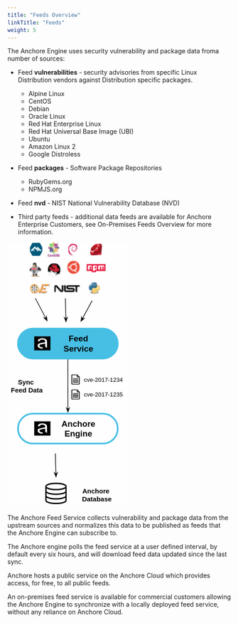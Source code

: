 ```yaml
---
title: "Feeds Overview"
linkTitle: "Feeds"
weight: 5
---
```


The Anchore Engine uses security vulnerability and package data froma number of sources:

- Feed **vulnerabilities** - security advisories from specific Linux Distribution vendors against Distribution specific packages.

    - Alpine Linux
    - CentOS
    - Debian
    - Oracle Linux
    - Red Hat Enterprise Linux
    - Red Hat Universal Base Image (UBI)    
    - Ubuntu
    - Amazon Linux 2
    - Google Distroless

- Feed **packages** - Software Package Repositories

    - RubyGems.org
    - NPMJS.org

- Feed **nvd** - NIST National Vulnerability Database (NVD)
- Third party feeds - additional data feeds are available for Anchore Enterprise Customers, see On-Premises Feeds Overview for more information.

![alt_text](FeedsOverview.png)

The Anchore Feed Service collects vulnerability and package data from the upstream sources and normalizes this data to be published 
as feeds that the Anchore Engine can subscribe to.

The Anchore engine polls the feed service at a user defined interval, by default every six hours, and will download feed data 
updated since the last sync.

Anchore hosts a public service on the Anchore Cloud which provides access, for free, to all public feeds.

An on-premises feed service is available for commercial customers allowing the Anchore Engine to synchronize with a locally 
deployed feed service, without any reliance on Anchore Cloud.

